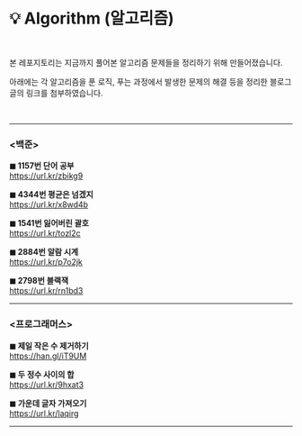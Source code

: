 # 💡 Algorithm (알고리즘)

<br>

본 레포지토리는
지금까지 풀어본 알고리즘 문제들을 정리하기 위해 만들어졌습니다.

아래에는 각 알고리즘을 푼 로직, 푸는 과정에서 발생한 문제의 해결 등을 정리한
블로그 글의 링크를 첨부하였습니다.


<br>
<hr>

### <백준>
<b>◼ 1157번 단어 공부</b><br>
https://url.kr/zbikg9

<b>◼ 4344번 평균은 넘겠지</b><br>
https://url.kr/x8wd4b

<b>◼ 1541번 잃어버린 괄호</b><br>
https://url.kr/tozl2c

<b>◼ 2884번 알람 시계</b><br>
https://url.kr/p7o2jk

<b>◼ 2798번 블랙잭</b><br>
https://url.kr/rn1bd3

<hr>

### <프로그래머스>
<b>◼ 제일 작은 수 제거하기</b><br>
https://han.gl/iT9UM

<b>◼ 두 정수 사이의 합</b><br>
https://url.kr/9hxat3

<b>◼ 가운데 글자 가져오기</b><br>
https://url.kr/laqirg

<hr>
